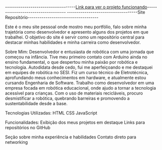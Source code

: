 ------------------------------------[Link para ver o projeto funcionando](https://www.instagram.com/p/C5VY6kgOXce/)------------------------------------
------------------------------------Site Repositório------------------------------------

Este é o meu site pessoal onde mostro meu portfólio, falo sobre minha trajetória como desenvolvedor e apresento alguns dos projetos em que trabalhei. O objetivo do site é servir como um repositório central para destacar minhas habilidades e minha carreira como desenvolvedor.

Sobre Mim:
Desenvolvedor e entusiasta de robótica com uma jornada que começou na infância. Tive meu primeiro contato com Arduino ainda no ensino fundamental, o que despertou minha paixão por robótica e tecnologia. Autodidata desde cedo, fui me aperfeiçoando e me destaquei em equipes de robótica no SESI. Fiz um curso técnico de Eletrotécnica, aprofundando meus conhecimentos em hardware, e atualmente estou cursando Engenharia de Software. Trabalho como desenvolvedor em uma empresa focada em robótica educacional, onde ajudo a tornar a tecnologia acessível para crianças. Com o uso de materiais recicláveis, procuro desmistificar a robótica, quebrando barreiras e promovendo a sustentabilidade desde a base.

Tecnologias Utilizadas:
HTML
CSS
JavaScript

Funcionalidades:
Exibição dos meus projetos em destaque
Links para repositórios no GitHub

Seção sobre minha experiência e habilidades
Contato direto para networking



